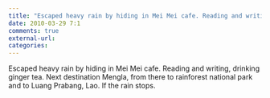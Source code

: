 ```yaml
---
title: "Escaped heavy rain by hiding in Mei Mei cafe. Reading and writing, drinking ginger tea. "
date: 2010-03-29 7:1
comments: true
external-url:
categories:
---
```

Escaped heavy rain by hiding in Mei Mei cafe. Reading and writing, drinking ginger tea. Next destination Mengla, from there to rainforest national park and to Luang Prabang, Lao. If the rain stops.
